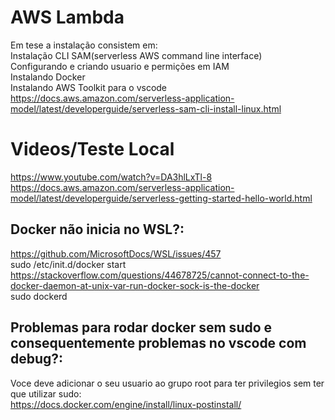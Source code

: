 # AWS Lambda
Em tese a instalação consistem em:  
Instalação CLI SAM(serverless AWS command line interface)  
Configurando e criando usuario e permições em IAM  
Instalando Docker  
Instalando AWS Toolkit para o vscode  
https://docs.aws.amazon.com/serverless-application-model/latest/developerguide/serverless-sam-cli-install-linux.html  

# Videos/Teste Local
https://www.youtube.com/watch?v=DA3hlLxTl-8  
https://docs.aws.amazon.com/serverless-application-model/latest/developerguide/serverless-getting-started-hello-world.html  

## Docker não inicia no WSL?:
https://github.com/MicrosoftDocs/WSL/issues/457  
sudo /etc/init.d/docker start  
https://stackoverflow.com/questions/44678725/cannot-connect-to-the-docker-daemon-at-unix-var-run-docker-sock-is-the-docker  
sudo dockerd  

## Problemas para rodar docker sem sudo e consequentemente problemas no vscode com debug?:
Voce deve adicionar o seu usuario ao grupo root para ter privilegios sem ter que utilizar sudo:  
https://docs.docker.com/engine/install/linux-postinstall/ 
